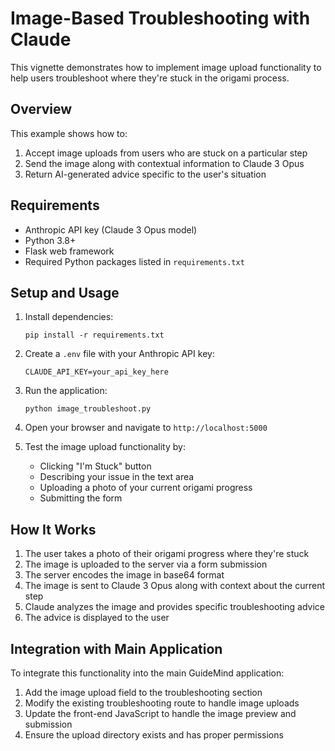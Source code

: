 # Image-Based Troubleshooting with Claude

This vignette demonstrates how to implement image upload functionality to help users troubleshoot where they're stuck in the origami process. 

## Overview

This example shows how to:

1. Accept image uploads from users who are stuck on a particular step
2. Send the image along with contextual information to Claude 3 Opus
3. Return AI-generated advice specific to the user's situation

## Requirements

- Anthropic API key (Claude 3 Opus model)
- Python 3.8+
- Flask web framework
- Required Python packages listed in `requirements.txt`

## Setup and Usage

1. Install dependencies:
   ```
   pip install -r requirements.txt
   ```

2. Create a `.env` file with your Anthropic API key:
   ```
   CLAUDE_API_KEY=your_api_key_here
   ```

3. Run the application:
   ```
   python image_troubleshoot.py
   ```

4. Open your browser and navigate to `http://localhost:5000`

5. Test the image upload functionality by:
   - Clicking "I'm Stuck" button
   - Describing your issue in the text area
   - Uploading a photo of your current origami progress
   - Submitting the form

## How It Works

1. The user takes a photo of their origami progress where they're stuck
2. The image is uploaded to the server via a form submission
3. The server encodes the image in base64 format
4. The image is sent to Claude 3 Opus along with context about the current step
5. Claude analyzes the image and provides specific troubleshooting advice
6. The advice is displayed to the user

## Integration with Main Application

To integrate this functionality into the main GuideMind application:

1. Add the image upload field to the troubleshooting section
2. Modify the existing troubleshooting route to handle image uploads
3. Update the front-end JavaScript to handle the image preview and submission
4. Ensure the upload directory exists and has proper permissions